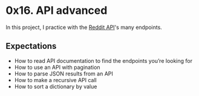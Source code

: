 # 0x16. API advanced
In this project, I practice with the [Reddit API](https://www.reddit.com/dev/api/)'s many endpoints. 

## Expectations
- How to read API documentation to find the endpoints you’re looking for
- How to use an API with pagination
- How to parse JSON results from an API
- How to make a recursive API call
- How to sort a dictionary by value
